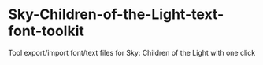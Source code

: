 # Sky-Children-of-the-Light-text-font-toolkit
Tool export/import font/text files for Sky: Children of the Light with one click
